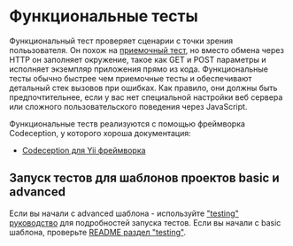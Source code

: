 Функциональные тесты
====================

Функциональный тест проверяет сценарии с точки зрения полььзователя. Он похож на [приемочный тест](test-acceptance.md),
но вместо обмена через HTTP он заполняет окружение, такое как GET и POST параметры и исполняет экземпляр приложения прямо из кода.
Функциональные тесты обычно быстрее чем приемочные тесты и обеспечивают детальный стек вызовов при ошибках.
Как правило, они должны быть предпочтительнее, если у вас нет специальной настройки веб сервера или сложного пользовательского поведения через JavaScript.

Функциональные теств реализуются с помощью фреймворка Codeception, у которого хороша документация: 

- [Codeception для Yii фреймворка](http://codeception.com/for/yii)

## Запуск тестов для шаблонов проектов basic и advanced

Если вы начали с advanced шаблона - используйте ["testing" руководство](https://github.com/yiisoft/yii2-app-advanced/blob/master/docs/guide/start-testing.md) 
для подробностей запуска тестов.
Если вы начали с basic шаблона, проверьте [README раздел "testing"](https://github.com/yiisoft/yii2-app-basic/blob/master/README.md#testing).